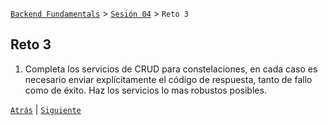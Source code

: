 [`Backend Fundamentals`](../../README.md) > [`Sesión 04`](../README.md) > `Reto 3`
	
## Reto 3

1. Completa los servicios de CRUD para constelaciones, en cada caso es necesario enviar explícitamente el código de respuesta, tanto de fallo como de éxito. Haz los servicios lo mas robustos posibles.


[`Atrás`](../Ejemplo-03) | [`Siguiente`](../README.md)
